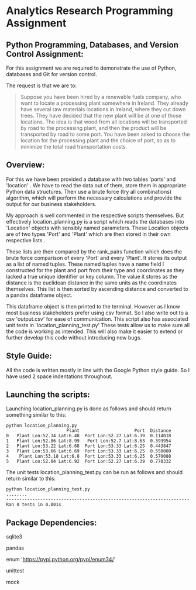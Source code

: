 # Analytics Research Programming Assignment
## Python Programming, Databases, and Version Control Assignment:
For this assignment we are required to demonstrate the use of Python, databases
and Git for version control.

The request is that we are to:

> Suppose you have been hired by a renewable fuels company, who want to locate a
> processing plant somewhere in Ireland. They already have several raw materials
> locations in Ireland, where they cut down trees. They have decided that the
> new plant will be at one of those locations. The idea is that wood from all 
> locations will be transported by road to the processing plant, and then the
> product will be transported by road to some port. You have been asked to
> choose the location for the processing plant and the choice of port, so as to
> minimize the total road transportation costs.


## Overview:
For this we have been provided a database with two tables 'ports' and 'location'
. We have to read the data out of them, store them in appropriate Python data
structures. Then use a brute force (try all combinations) algorithm, which will
perform the necessary calculations and provide the output for our business
stakeholders.

My approach is well commented in the respective scripts themselves. But
effectively location_planning.py is a script which reads the databases into 
'Location' objects with sensibly named parameters. These Location objects are of
two types 'Port' and 'Plant' which are then stored in their own respective lists
. 

These lists are then compared by the rank_pairs function which does the brute
force comparison of every 'Port' and every 'Plant'. It stores its output as a
list of named tuples. These named tuples have a name field I constructed for the
plant and port from their type and coordinates as they lacked a true unique
identifier or key column. The value it stores as the distance is the euclidean
distance in the same units as the coordinates themselves. This list is then
sorted by ascending distance and converted to a pandas dataframe object.

This dataframe  object is then printed to the terminal. However as I know
most business stakeholders prefer using csv format. So I also write out to a csv
'output.csv' for ease of communication. This script also has associated unit
tests in 'location_planning_test.py' These tests allow us to make sure all the
code is working as intended. This will also make it easier to extend or further
develop this code without introducing new bugs.

## Style Guide:
All the code is written mostly in line with the Google Python style guide. So I
have used 2 space indentations throughout. 

## Launching the scripts:
Launching location_planning.py is done as follows and should return something
similar to this:

```shell
python location_planning.py
                       Plant                     Port  Distance
0   Plant Lon:52.34 Lat:6.48  Port Lon:52.27 Lat:6.39  0.114018
1   Plant Lon:52.86 Lat:8.99   Port Lon:52.7 Lat:8.63  0.393954
2   Plant Lon:53.22 Lat:6.68  Port Lon:53.33 Lat:6.25  0.443847
3   Plant Lon:53.66 Lat:6.69  Port Lon:53.33 Lat:6.25  0.550000
4    Plant Lon:53.18 Lat:6.8  Port Lon:53.33 Lat:6.25  0.570088
5   Plant Lon:52.84 Lat:6.92  Port Lon:52.27 Lat:6.39  0.778332
```

The unit tests location_planning_test.py can be run as follows and should return
similar to this:

```shell
python location_planning_test.py
........
----------------------------------------------------------------------
Ran 8 tests in 0.001s
```


## Package Dependencies:
sqlite3

pandas

enum 'https://pypi.python.org/pypi/enum34/'

unittest

mock

